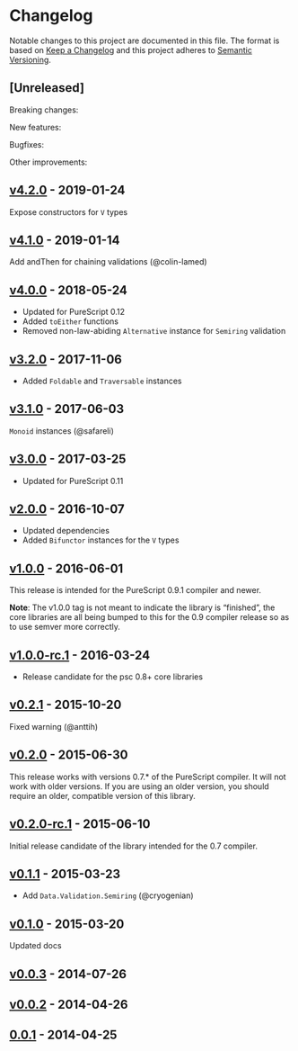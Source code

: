 # Changelog

Notable changes to this project are documented in this file. The format is based on [Keep a Changelog](https://keepachangelog.com/en/1.0.0/) and this project adheres to [Semantic Versioning](https://semver.org/spec/v2.0.0.html).

## [Unreleased]

Breaking changes:

New features:

Bugfixes:

Other improvements:

## [v4.2.0](https://github.com/purescript/purescript-validation/releases/tag/v4.2.0) - 2019-01-24

Expose constructors for `V` types

## [v4.1.0](https://github.com/purescript/purescript-validation/releases/tag/v4.1.0) - 2019-01-14

Add andThen for chaining validations (@colin-lamed)

## [v4.0.0](https://github.com/purescript/purescript-validation/releases/tag/v4.0.0) - 2018-05-24

- Updated for PureScript 0.12
- Added `toEither` functions
- Removed non-law-abiding `Alternative` instance for `Semiring` validation

## [v3.2.0](https://github.com/purescript/purescript-validation/releases/tag/v3.2.0) - 2017-11-06

- Added `Foldable` and `Traversable` instances

## [v3.1.0](https://github.com/purescript/purescript-validation/releases/tag/v3.1.0) - 2017-06-03

`Monoid` instances (@safareli)

## [v3.0.0](https://github.com/purescript/purescript-validation/releases/tag/v3.0.0) - 2017-03-25

- Updated for PureScript 0.11

## [v2.0.0](https://github.com/purescript/purescript-validation/releases/tag/v2.0.0) - 2016-10-07

- Updated dependencies
- Added `Bifunctor` instances for the `V` types

## [v1.0.0](https://github.com/purescript/purescript-validation/releases/tag/v1.0.0) - 2016-06-01

This release is intended for the PureScript 0.9.1 compiler and newer.

**Note**: The v1.0.0 tag is not meant to indicate the library is “finished”, the core libraries are all being bumped to this for the 0.9 compiler release so as to use semver more correctly.

## [v1.0.0-rc.1](https://github.com/purescript/purescript-validation/releases/tag/v1.0.0-rc.1) - 2016-03-24

- Release candidate for the psc 0.8+ core libraries

## [v0.2.1](https://github.com/purescript/purescript-validation/releases/tag/v0.2.1) - 2015-10-20

Fixed warning (@anttih)

## [v0.2.0](https://github.com/purescript/purescript-validation/releases/tag/v0.2.0) - 2015-06-30

This release works with versions 0.7.\* of the PureScript compiler. It will not work with older versions. If you are using an older version, you should require an older, compatible version of this library.

## [v0.2.0-rc.1](https://github.com/purescript/purescript-validation/releases/tag/v0.2.0-rc.1) - 2015-06-10

Initial release candidate of the library intended for the 0.7 compiler.

## [v0.1.1](https://github.com/purescript/purescript-validation/releases/tag/v0.1.1) - 2015-03-23

- Add `Data.Validation.Semiring` (@cryogenian)

## [v0.1.0](https://github.com/purescript/purescript-validation/releases/tag/v0.1.0) - 2015-03-20

Updated docs

## [v0.0.3](https://github.com/purescript/purescript-validation/releases/tag/v0.0.3) - 2014-07-26



## [v0.0.2](https://github.com/purescript/purescript-validation/releases/tag/v0.0.2) - 2014-04-26



## [0.0.1](https://github.com/purescript/purescript-validation/releases/tag/0.0.1) - 2014-04-25



